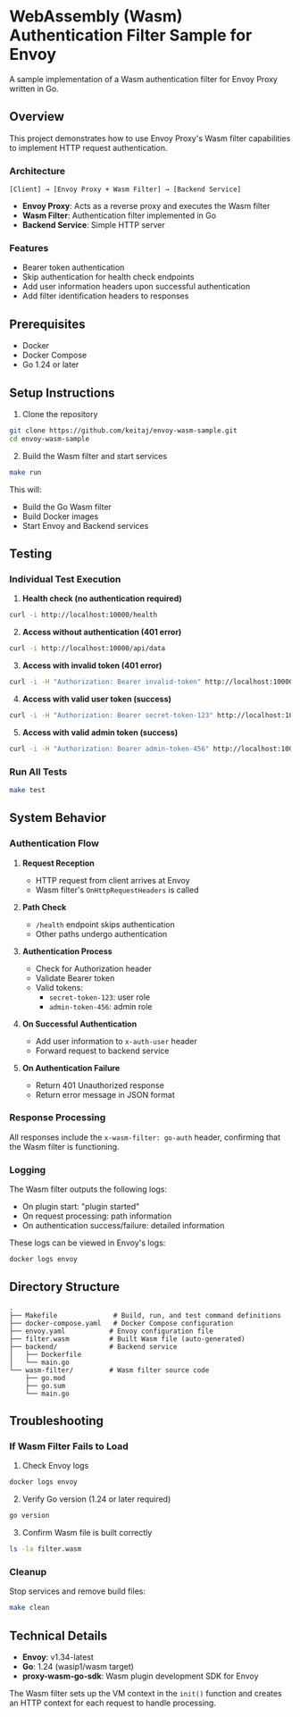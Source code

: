 # WebAssembly (Wasm) Authentication Filter Sample for Envoy

A sample implementation of a Wasm authentication filter for Envoy Proxy written in Go.

## Overview

This project demonstrates how to use Envoy Proxy's Wasm filter capabilities to implement HTTP request authentication.

### Architecture

```
[Client] → [Envoy Proxy + Wasm Filter] → [Backend Service]
```

- **Envoy Proxy**: Acts as a reverse proxy and executes the Wasm filter
- **Wasm Filter**: Authentication filter implemented in Go
- **Backend Service**: Simple HTTP server

### Features

- Bearer token authentication
- Skip authentication for health check endpoints
- Add user information headers upon successful authentication
- Add filter identification headers to responses

## Prerequisites

- Docker
- Docker Compose
- Go 1.24 or later

## Setup Instructions

1. Clone the repository
```bash
git clone https://github.com/keitaj/envoy-wasm-sample.git
cd envoy-wasm-sample
```

2. Build the Wasm filter and start services
```bash
make run
```

This will:
- Build the Go Wasm filter
- Build Docker images
- Start Envoy and Backend services

## Testing

### Individual Test Execution

1. **Health check (no authentication required)**
```bash
curl -i http://localhost:10000/health
```

2. **Access without authentication (401 error)**
```bash
curl -i http://localhost:10000/api/data
```

3. **Access with invalid token (401 error)**
```bash
curl -i -H "Authorization: Bearer invalid-token" http://localhost:10000/api/data
```

4. **Access with valid user token (success)**
```bash
curl -i -H "Authorization: Bearer secret-token-123" http://localhost:10000/api/data
```

5. **Access with valid admin token (success)**
```bash
curl -i -H "Authorization: Bearer admin-token-456" http://localhost:10000/api/data
```

### Run All Tests

```bash
make test
```

## System Behavior

### Authentication Flow

1. **Request Reception**
   - HTTP request from client arrives at Envoy
   - Wasm filter's `OnHttpRequestHeaders` is called

2. **Path Check**
   - `/health` endpoint skips authentication
   - Other paths undergo authentication

3. **Authentication Process**
   - Check for Authorization header
   - Validate Bearer token
   - Valid tokens:
     - `secret-token-123`: user role
     - `admin-token-456`: admin role

4. **On Successful Authentication**
   - Add user information to `x-auth-user` header
   - Forward request to backend service

5. **On Authentication Failure**
   - Return 401 Unauthorized response
   - Return error message in JSON format

### Response Processing

All responses include the `x-wasm-filter: go-auth` header, confirming that the Wasm filter is functioning.

### Logging

The Wasm filter outputs the following logs:
- On plugin start: "plugin started"
- On request processing: path information
- On authentication success/failure: detailed information

These logs can be viewed in Envoy's logs:
```bash
docker logs envoy
```

## Directory Structure

```
.
├── Makefile              # Build, run, and test command definitions
├── docker-compose.yaml   # Docker Compose configuration
├── envoy.yaml           # Envoy configuration file
├── filter.wasm          # Built Wasm file (auto-generated)
├── backend/             # Backend service
│   ├── Dockerfile
│   └── main.go
└── wasm-filter/         # Wasm filter source code
    ├── go.mod
    ├── go.sum
    └── main.go
```

## Troubleshooting

### If Wasm Filter Fails to Load

1. Check Envoy logs
```bash
docker logs envoy
```

2. Verify Go version (1.24 or later required)
```bash
go version
```

3. Confirm Wasm file is built correctly
```bash
ls -la filter.wasm
```

### Cleanup

Stop services and remove build files:
```bash
make clean
```

## Technical Details

- **Envoy**: v1.34-latest
- **Go**: 1.24 (wasip1/wasm target)
- **proxy-wasm-go-sdk**: Wasm plugin development SDK for Envoy

The Wasm filter sets up the VM context in the `init()` function and creates an HTTP context for each request to handle processing.